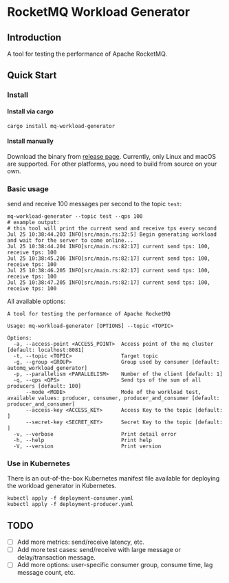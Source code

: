 # RocketMQ Workload Generator

## Introduction

A tool for testing the performance of Apache RocketMQ.

## Quick Start

### Install

#### Install via cargo

```shell
cargo install mq-workload-generator
```

#### Install manually

Download the binary from [release page](https://github.com/ShadowySpirits/mq-workload-generator/releases). Currently, only Linux and macOS are supported. For other platforms, you need to build from source on your own.

### Basic usage

send and receive 100 messages per second to the topic `test`:

```shell
mq-workload-generator --topic test --qps 100
# example output: 
# this tool will print the current send and receive tps every second
Jul 25 10:38:44.203 INFO[src/main.rs:32:5] Begin generating workload and wait for the server to come online...
Jul 25 10:38:44.204 INFO[src/main.rs:82:17] current send tps: 100, receive tps: 100
Jul 25 10:38:45.206 INFO[src/main.rs:82:17] current send tps: 100, receive tps: 100
Jul 25 10:38:46.205 INFO[src/main.rs:82:17] current send tps: 100, receive tps: 100
Jul 25 10:38:47.205 INFO[src/main.rs:82:17] current send tps: 100, receive tps: 100
```

All available options:

```shell
A tool for testing the performance of Apache RocketMQ

Usage: mq-workload-generator [OPTIONS] --topic <TOPIC>

Options:
  -a, --access-point <ACCESS_POINT>  Access point of the mq cluster [default: localhost:8081]
  -t, --topic <TOPIC>                Target topic
  -g, --group <GROUP>                Group used by consumer [default: automq_workload_generator]
  -p, --parallelism <PARALLELISM>    Number of the client [default: 1]
  -q, --qps <QPS>                    Send tps of the sum of all producers [default: 100]
      --mode <MODE>                  Mode of the workload test, available values: producer, consumer, producer_and_consumer [default: producer_and_consumer]
      --access-key <ACCESS_KEY>      Access Key to the topic [default: ]
      --secret-key <SECRET_KEY>      Secret Key to the topic [default: ]
  -v, --verbose                      Print detail error
  -h, --help                         Print help
  -V, --version                      Print version
```

### Use in Kubernetes

There is an out-of-the-box Kubernetes manifest file available for deploying the workload generator in Kubernetes.

```shell
kubectl apply -f deployment-consumer.yaml
kubectl apply -f deployment-producer.yaml
```

## TODO

- [ ] Add more metrics: send/receive latency, etc.
- [ ] Add more test cases: send/receive with large message or delay/transaction message.
- [ ] Add more options: user-specific consumer group, consume time, lag message count, etc.

